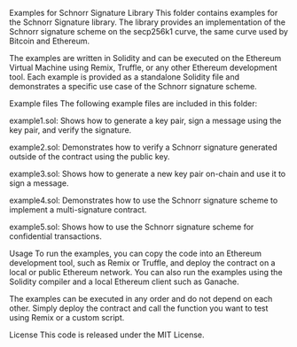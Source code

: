 Examples for Schnorr Signature Library
This folder contains examples for the Schnorr Signature library. The library provides an implementation of the Schnorr signature scheme on the secp256k1 curve, the same curve used by Bitcoin and Ethereum.

The examples are written in Solidity and can be executed on the Ethereum Virtual Machine using Remix, Truffle, or any other Ethereum development tool. Each example is provided as a standalone Solidity file and demonstrates a specific use case of the Schnorr signature scheme.

Example files
The following example files are included in this folder:

example1.sol: Shows how to generate a key pair, sign a message using the key pair, and verify the signature.

example2.sol: Demonstrates how to verify a Schnorr signature generated outside of the contract using the public key.

example3.sol: Shows how to generate a new key pair on-chain and use it to sign a message.

example4.sol: Demonstrates how to use the Schnorr signature scheme to implement a multi-signature contract.

example5.sol: Shows how to use the Schnorr signature scheme for confidential transactions.

Usage
To run the examples, you can copy the code into an Ethereum development tool, such as Remix or Truffle, and deploy the contract on a local or public Ethereum network. You can also run the examples using the Solidity compiler and a local Ethereum client such as Ganache.

The examples can be executed in any order and do not depend on each other. Simply deploy the contract and call the function you want to test using Remix or a custom script.

License
This code is released under the MIT License.